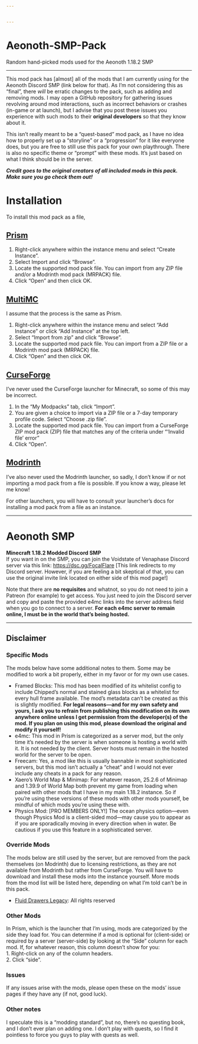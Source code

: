 ```yaml
---


---
```


<h1 id="aeonoth-smp-pack">Aeonoth-SMP-Pack</h1>
<p>Random hand-picked mods used for the Aeonoth 1.18.2 SMP</p>
<hr>
<p>This mod pack has [almost] all of the mods that I am currently using for the Aeonoth Discord SMP (link below for that). As I’m not considering this as “final”, there <em>will</em> be erratic changes to the pack, such as adding and removing mods. I may open a GitHub repository for gathering issues revolving around mod interactions, such as incorrect behaviors or crashes (in-game or at launch), but I advise that you post these issues you experience with such mods to their <strong>original developers</strong> so that they know about it.</p>
<p>This isn’t really meant to be a “quest-based” mod pack, as I have no idea how to properly set up a “storyline” or a “progression” for it like everyone does, but you are free to still use this pack for your own playthrough. There is also no specific theme or “prompt” with these mods. It’s just based on what I think should be in the server.</p>
<p><strong><em>Credit goes to the original creators of all included mods in this pack. Make sure you go check them out!</em></strong></p>
<h1 id="installation">Installation</h1>
<p>To install this mod pack as a file,</p>
<h2 id="prism"><a href="https://prismlauncher.org/wiki/getting-started/download-modpacks/">Prism</a></h2>
<ol>
<li>Right-click anywhere within the instance menu and select “Create Instance”.</li>
<li>Select Import and click “Browse”.</li>
<li>Locate the supported mod pack file. You can import from any ZIP file and/or a Modrinth mod pack (MRPACK) file.</li>
<li>Click “Open” and then click OK.</li>
</ol>
<h2 id="multimc"><a href="https://github.com/MultiMC/Launcher/wiki/Import-Instance">MultiMC</a></h2>
<p>I assume that the process is the same as Prism.</p>
<ol>
<li>Right-click anywhere within the instance menu and select “Add Instance” or click “Add Instance” at the top left.</li>
<li>Select “Import from zip” and click “Browse”.</li>
<li>Locate the supported mod pack file. You can import from a ZIP file or a Modrinth mod pack (MRPACK) file.</li>
<li>Click “Open” and then click OK.</li>
</ol>
<h2 id="curseforge"><a href="https://support.curseforge.com/en/support/solutions/articles/9000197912-exporting-and-importing-modpacks">CurseForge</a></h2>
<p>I’ve never used the CurseForge launcher for Minecraft, so some of this may be incorrect.</p>
<ol>
<li>In the “My Modpacks” tab, click “Import”.</li>
<li>You are given a choice to import via a ZIP file or a 7-day temporary profile code. Select “Choose .zip file”.</li>
<li>Locate the supported mod pack file. You can import from a CurseForge ZIP mod pack (ZIP) file that matches any of the criteria under “‘Invalid file’ error”</li>
<li>Click “Open”.</li>
</ol>
<h2 id="modrinth"><a href="https://support.modrinth.com/en/articles/8802250-modpacks-on-modrinth">Modrinth</a></h2>
<p>I’ve also never used the Modrinth launcher, so sadly, I don’t know if or not importing a mod pack from a file is possible. If you know a way, please let me know!</p>
<p>For other launchers, you will have to consult your launcher’s docs for installing a mod pack from a file as an instance.</p>
<hr>
<h1 id="aeonoth-smp">Aeonoth SMP</h1>
<p><strong>Minecraft 1.18.2 Modded Discord SMP</strong><br>
If you want in on the SMP, you can join the Voidstate of Venaphase Discord server via this link: <a href="https://dsc.gg/FocalFlare">https://dsc.gg/FocalFlare</a> [This link redirects to my Discord server. However, if you are feeling a bit skeptical of that, you can use the original invite link located on either side of this mod page!]</p>
<p>Note that there are <strong>no requisites</strong> and whatnot, so you do not need to join a Patreon (for example) to get access. You just need to join the Discord server and copy and paste the provided e4mc links into the server address field when you go to connect to a server. <strong>For each e4mc server to remain online, I must be in the world that’s being hosted.</strong></p>
<hr>
<h2 id="disclaimer">Disclaimer</h2>
<h3 id="specific-mods">Specific Mods</h3>
<p>The mods below have some additional notes to them. Some may be modified to work a bit properly, either in my favor or for my own use cases.</p>
<ul>
<li>Framed Blocks: This mod has been modified of its whitelist config to include Chipped’s normal and stained glass blocks as a whitelist for every hull frame available. The mod’s metadata can’t be created as this is slightly modified. <strong>For legal reasons—and for my own safety and yours, I ask you to refrain from publishing this modification on its own anywhere online unless I get permission from the developer(s) of the mod. If you plan on using this mod, please download the original and modify it yourself!</strong></li>
<li>e4mc: This mod in Prism is categorized as a server mod, but the only time it’s needed by the server is when someone is hosting a world with it. It is not needed by the client. Server hosts must remain in the hosted world for the server to be open.</li>
<li>Freecam: Yes, a mod like this is usually bannable in most sophisticated servers, but this mod isn’t actually a “cheat” and I would not ever include any cheats in a pack for any reason.</li>
<li>Xaero’s World Map &amp; Minimap: For whatever reason, 25.2.6 of Minimap and 1.39.9 of World Map both prevent my game from loading when paired with other mods that I have in my main 1.18.2 instance. So if you’re using these versions of these mods with other mods yourself, be mindful of which mods you’re using these with.</li>
<li>Physics Mod: [PRO MEMBERS ONLY!] The ocean physics option—even though Physics Mod is a client-sided mod—may cause you to appear as if you are sporadically moving in every direction when in water. Be cautious if you use this feature in a sophisticated server.</li>
</ul>
<h3 id="override-mods">Override Mods</h3>
<p>The mods below are still used by the server, but are removed from the pack themselves (on Modrinth) due to licensing restrictions, as they are not available from Modrinth but rather from CurseForge. You will have to download and install these mods into the instance yourself. More mods from the mod list will be listed here, depending on what I’m told can’t be in this pack.</p>
<ul>
<li><a href="https://www.curseforge.com/minecraft/mc-mods/fluid-drawers-legacy">Fluid Drawers Legacy</a>: All rights reserved</li>
</ul>
<h3 id="other-mods">Other Mods</h3>
<p>In Prism, which is the launcher that I’m using, mods are categorized by the side they load for. You can determine if a mod is optional for (client-side) or required by a server (server-side) by looking at the “Side” column for each mod. If, for whatever reason, this column doesn’t show for you:<br>
1. Right-click on any of the column headers.<br>
2. Click “side”.</p>
<h3 id="issues">Issues</h3>
<p>If any issues arise with the mods, please open these on the mods’ issue pages if they have any (if not, good luck).</p>
<h3 id="other-notes">Other notes</h3>
<p>I speculate this is a “modding standard”, but no, there’s no questing book, and I don’t ever plan on adding one. I don’t play with quests, so I find it pointless to force you guys to play with quests as well.</p>

